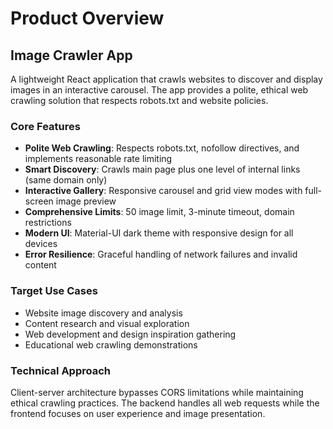 # Product Overview

## Image Crawler App

A lightweight React application that crawls websites to discover and display images in an interactive carousel. The app provides a polite, ethical web crawling solution that respects robots.txt and website policies.

### Core Features

- **Polite Web Crawling**: Respects robots.txt, nofollow directives, and implements reasonable rate limiting
- **Smart Discovery**: Crawls main page plus one level of internal links (same domain only)
- **Interactive Gallery**: Responsive carousel and grid view modes with full-screen image preview
- **Comprehensive Limits**: 50 image limit, 3-minute timeout, domain restrictions
- **Modern UI**: Material-UI dark theme with responsive design for all devices
- **Error Resilience**: Graceful handling of network failures and invalid content

### Target Use Cases

- Website image discovery and analysis
- Content research and visual exploration
- Web development and design inspiration gathering
- Educational web crawling demonstrations

### Technical Approach

Client-server architecture bypasses CORS limitations while maintaining ethical crawling practices. The backend handles all web requests while the frontend focuses on user experience and image presentation.